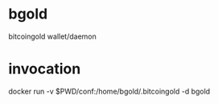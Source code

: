 # bgold
bitcoingold wallet/daemon


# invocation

docker run -v $PWD/conf:/home/bgold/.bitcoingold -d bgold

